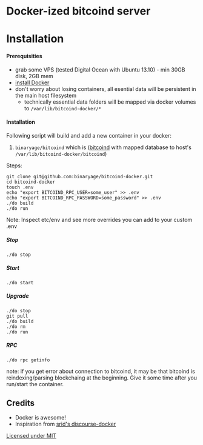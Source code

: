 # Docker-ized bitcoind server

# Installation

#### Prerequisities

* grab some VPS (tested Digital Ocean with Ubuntu 13.10) - min 30GB disk, 2GB mem
* [install Docker](https://www.docker.io/gettingstarted/#h_installation)
* don't worry about losing containers, all esential data will be persistent in the main host filesystem
  * technically essential data folders will be mapped via docker volumes to `/var/lib/bitcoind-docker/*`

#### Installation

Following script will build and add a new container in your docker:

1. `binaryage/bitcoind` which is ([bitcoind](https://github.com/bitcoin/bitcoin) with mapped database to host's `/var/lib/bitcoind-docker/bitcoind`)

Steps:

    git clone git@github.com:binaryage/bitcoind-docker.git
    cd bitcoind-docker
    touch .env
    echo "export BITCOIND_RPC_USER=some_user" >> .env
    echo "export BITCOIND_RPC_PASSWORD=some_password" >> .env
    ./do build
    ./do run

Note: Inspect etc/env and see more overrides you can add to your custom .env

##### Stop

    ./do stop

##### Start

    ./do start

##### Upgrade

    ./do stop
    git pull
    ./do build
    ./do rm
    ./do run

##### RPC

    ./do rpc getinfo

note: if you get error about connection to bitcoind, it may be that bitcoind is reindexing/parsing blockchaing at the beginning. Give it some time after you run/start the container.

## Credits

* Docker is awesome!
* Inspiration from [srid's discourse-docker](https://github.com/srid/discourse-docker)

[Licensed under MIT](LICENSE)